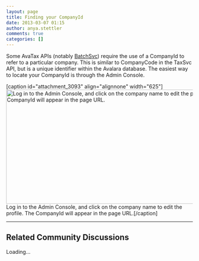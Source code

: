 ```yaml
---
layout: page
title: Finding your CompanyId
date: 2013-03-07 01:15
author: anya.stettler
comments: true
categories: []
---
```

Some AvaTax APIs (notably <a href="/api-docs/soap/batchsvc">BatchSvc</a>) require the use of a CompanyId to refer to a particular company. This is similar to CompanyCode in the TaxSvc API, but is a unique identifier within the Avalara database.
The easiest way to locate your CompanyId is through the Admin Console.

[caption id="attachment_3093" align="alignnone" width="625"]<a href="https://developer.avalara.com/wp-content/uploads/2013/03/company-id.jpg"><img class="size-large wp-image-3093" src="http://developer.avalara.com/wp-content/uploads/2013/03/company-id-1024x506.jpg" alt="Log in to the Admin Console, and click on the company name to edit the profile. The CompanyId will appear in the page URL." width="625" height="308" /></a> Log in to the Admin Console, and click on the company name to edit the profile. The CompanyId will appear in the page URL.[/caption]

<hr />

<h2>Related Community Discussions</h2>
<div id="gsfn_list_widget">
<div id="gsfn_content">Loading...</div>
</div>
<script src="https://getsatisfaction.com/avalara/widgets/javascripts/f585970/widgets.js" type="text/javascript"></script><script src="https://getsatisfaction.com/avalara/topics.widget?callback=gsfnTopicsCallback&amp;length=240&amp;limit=5&amp;sort=recently_active&amp;user_defined_code=batch" type="text/javascript"></script>
<div id="getsat-widget-8157"></div>
<script src="https://loader.engage.gsfn.us/loader.js" type="text/javascript"></script><script type="text/javascript">// <![CDATA[
if (typeof GSFN !== "undefined") { GSFN.loadWidget(8157,{"containerId":"getsat-widget-8157"}); }
// ]]></script>
